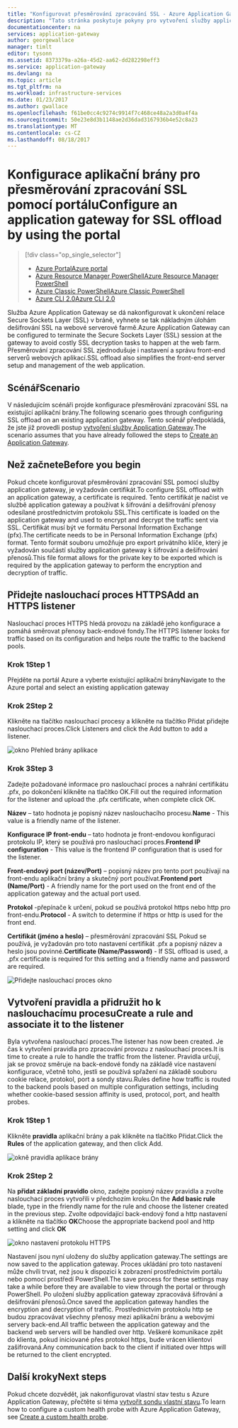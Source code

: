 ```yaml
---
title: "Konfigurovat přesměrování zpracování SSL - Azure Application Gateway - portálu Azure | Microsoft Docs"
description: "Tato stránka poskytuje pokyny pro vytvoření služby application gateway pomocí protokolu SSL, přesměrování zpracování úloh pomocí portálu"
documentationcenter: na
services: application-gateway
author: georgewallace
manager: timlt
editor: tysonn
ms.assetid: 8373379a-a26a-45d2-aa62-dd282298eff3
ms.service: application-gateway
ms.devlang: na
ms.topic: article
ms.tgt_pltfrm: na
ms.workload: infrastructure-services
ms.date: 01/23/2017
ms.author: gwallace
ms.openlocfilehash: f61be0cc4c9274c9914f7c468ce48a2a3d0a4f4a
ms.sourcegitcommit: 50e23e8d3b1148ae2d36dad3167936b4e52c8a23
ms.translationtype: MT
ms.contentlocale: cs-CZ
ms.lasthandoff: 08/18/2017
---
```

# <a name="configure-an-application-gateway-for-ssl-offload-by-using-the-portal"></a><span data-ttu-id="b53fa-103">Konfigurace aplikační brány pro přesměrování zpracování SSL pomocí portálu</span><span class="sxs-lookup"><span data-stu-id="b53fa-103">Configure an application gateway for SSL offload by using the portal</span></span>

> [!div class="op_single_selector"]
> * [<span data-ttu-id="b53fa-104">Azure Portal</span><span class="sxs-lookup"><span data-stu-id="b53fa-104">Azure portal</span></span>](application-gateway-ssl-portal.md)
> * [<span data-ttu-id="b53fa-105">Azure Resource Manager PowerShell</span><span class="sxs-lookup"><span data-stu-id="b53fa-105">Azure Resource Manager PowerShell</span></span>](application-gateway-ssl-arm.md)
> * [<span data-ttu-id="b53fa-106">Azure Classic PowerShell</span><span class="sxs-lookup"><span data-stu-id="b53fa-106">Azure Classic PowerShell</span></span>](application-gateway-ssl.md)
> * [<span data-ttu-id="b53fa-107">Azure CLI 2.0</span><span class="sxs-lookup"><span data-stu-id="b53fa-107">Azure CLI 2.0</span></span>](application-gateway-ssl-cli.md)

<span data-ttu-id="b53fa-108">Služba Azure Application Gateway se dá nakonfigurovat k ukončení relace Secure Sockets Layer (SSL) v bráně, vyhnete se tak nákladným úlohám dešifrování SSL na webové serverové farmě.</span><span class="sxs-lookup"><span data-stu-id="b53fa-108">Azure Application Gateway can be configured to terminate the Secure Sockets Layer (SSL) session at the gateway to avoid costly SSL decryption tasks to happen at the web farm.</span></span> <span data-ttu-id="b53fa-109">Přesměrování zpracování SSL zjednodušuje i nastavení a správu front-end serverů webových aplikací.</span><span class="sxs-lookup"><span data-stu-id="b53fa-109">SSL offload also simplifies the front-end server setup and management of the web application.</span></span>

## <a name="scenario"></a><span data-ttu-id="b53fa-110">Scénář</span><span class="sxs-lookup"><span data-stu-id="b53fa-110">Scenario</span></span>

<span data-ttu-id="b53fa-111">V následujícím scénáři projde konfigurace přesměrování zpracování SSL na existující aplikační brány.</span><span class="sxs-lookup"><span data-stu-id="b53fa-111">The following scenario goes through configuring SSL offload on an existing application gateway.</span></span> <span data-ttu-id="b53fa-112">Tento scénář předpokládá, že jste již provedli postup [vytvoření služby Application Gateway](application-gateway-create-gateway-portal.md).</span><span class="sxs-lookup"><span data-stu-id="b53fa-112">The scenario assumes that you have already followed the steps to [Create an Application Gateway](application-gateway-create-gateway-portal.md).</span></span>

## <a name="before-you-begin"></a><span data-ttu-id="b53fa-113">Než začnete</span><span class="sxs-lookup"><span data-stu-id="b53fa-113">Before you begin</span></span>

<span data-ttu-id="b53fa-114">Pokud chcete konfigurovat přesměrování zpracování SSL pomocí služby application gateway, je vyžadován certifikát.</span><span class="sxs-lookup"><span data-stu-id="b53fa-114">To configure SSL offload with an application gateway, a certificate is required.</span></span> <span data-ttu-id="b53fa-115">Tento certifikát je načíst ve službě application gateway a používat k šifrování a dešifrování přenosy odesílané prostřednictvím protokolu SSL.</span><span class="sxs-lookup"><span data-stu-id="b53fa-115">This certificate is loaded on the application gateway and used to encrypt and decrypt the traffic sent via SSL.</span></span> <span data-ttu-id="b53fa-116">Certifikát musí být ve formátu Personal Information Exchange (pfx).</span><span class="sxs-lookup"><span data-stu-id="b53fa-116">The certificate needs to be in Personal Information Exchange (pfx) format.</span></span> <span data-ttu-id="b53fa-117">Tento formát souboru umožňuje pro export privátního klíče, který je vyžadován součástí služby application gateway k šifrování a dešifrování přenosů.</span><span class="sxs-lookup"><span data-stu-id="b53fa-117">This file format allows for the private key to be exported which is required by the application gateway to perform the encryption and decryption of traffic.</span></span>

## <a name="add-an-https-listener"></a><span data-ttu-id="b53fa-118">Přidejte naslouchací proces HTTPS</span><span class="sxs-lookup"><span data-stu-id="b53fa-118">Add an HTTPS listener</span></span>

<span data-ttu-id="b53fa-119">Naslouchací proces HTTPS hledá provozu na základě jeho konfigurace a pomáhá směrovat přenosy back-endové fondy.</span><span class="sxs-lookup"><span data-stu-id="b53fa-119">The HTTPS listener looks for traffic based on its configuration and helps route the traffic to the backend pools.</span></span>

### <a name="step-1"></a><span data-ttu-id="b53fa-120">Krok 1</span><span class="sxs-lookup"><span data-stu-id="b53fa-120">Step 1</span></span>

<span data-ttu-id="b53fa-121">Přejděte na portál Azure a vyberte existující aplikační brány</span><span class="sxs-lookup"><span data-stu-id="b53fa-121">Navigate to the Azure portal and select an existing application gateway</span></span>

### <a name="step-2"></a><span data-ttu-id="b53fa-122">Krok 2</span><span class="sxs-lookup"><span data-stu-id="b53fa-122">Step 2</span></span>

<span data-ttu-id="b53fa-123">Klikněte na tlačítko naslouchací procesy a klikněte na tlačítko Přidat přidejte naslouchací proces.</span><span class="sxs-lookup"><span data-stu-id="b53fa-123">Click Listeners and click the Add button to add a listener.</span></span>

![okno Přehled brány aplikace][1]

### <a name="step-3"></a><span data-ttu-id="b53fa-125">Krok 3</span><span class="sxs-lookup"><span data-stu-id="b53fa-125">Step 3</span></span>

<span data-ttu-id="b53fa-126">Zadejte požadované informace pro naslouchací proces a nahrání certifikátu .pfx, po dokončení klikněte na tlačítko OK.</span><span class="sxs-lookup"><span data-stu-id="b53fa-126">Fill out the required information for the listener and upload the .pfx certificate, when complete click OK.</span></span>

<span data-ttu-id="b53fa-127">**Název** – tato hodnota je popisný název naslouchacího procesu.</span><span class="sxs-lookup"><span data-stu-id="b53fa-127">**Name** - This value is a friendly name of the listener.</span></span>

<span data-ttu-id="b53fa-128">**Konfigurace IP front-endu** – tato hodnota je front-endovou konfiguraci protokolu IP, který se používá pro naslouchací proces.</span><span class="sxs-lookup"><span data-stu-id="b53fa-128">**Frontend IP configuration** - This value is the frontend IP configuration that is used for the listener.</span></span>

<span data-ttu-id="b53fa-129">**Front-endový port (název/Port)** – popisný název pro tento port používají na front-endu aplikační brány a skutečný port používat.</span><span class="sxs-lookup"><span data-stu-id="b53fa-129">**Frontend port (Name/Port)** - A friendly name for the port used on the front end of the application gateway and the actual port used.</span></span>

<span data-ttu-id="b53fa-130">**Protokol** -přepínače k určení, pokud se používá protokol https nebo http pro front-endu.</span><span class="sxs-lookup"><span data-stu-id="b53fa-130">**Protocol** - A switch to determine if https or http is used for the front end.</span></span>

<span data-ttu-id="b53fa-131">**Certifikát (jméno a heslo)** – přesměrování zpracování SSL Pokud se používá, je vyžadován pro toto nastavení certifikát .pfx a popisný název a heslo jsou povinné.</span><span class="sxs-lookup"><span data-stu-id="b53fa-131">**Certificate (Name/Password)** - If SSL offload is used, a .pfx certificate is required for this setting and a friendly name and password are required.</span></span>

![Přidejte naslouchací proces okno][2]

## <a name="create-a-rule-and-associate-it-to-the-listener"></a><span data-ttu-id="b53fa-133">Vytvoření pravidla a přidružit ho k naslouchacímu procesu</span><span class="sxs-lookup"><span data-stu-id="b53fa-133">Create a rule and associate it to the listener</span></span>

<span data-ttu-id="b53fa-134">Byla vytvořena naslouchací proces.</span><span class="sxs-lookup"><span data-stu-id="b53fa-134">The listener has now been created.</span></span> <span data-ttu-id="b53fa-135">Je čas k vytvoření pravidla pro zpracování provozu z naslouchací proces.</span><span class="sxs-lookup"><span data-stu-id="b53fa-135">It is time to create a rule to handle the traffic from the listener.</span></span> <span data-ttu-id="b53fa-136">Pravidla určují, jak se provoz směruje na back-endové fondy na základě více nastavení konfigurace, včetně toho, jestli se používá spřažení na základě souboru cookie relace, protokol, port a sondy stavu.</span><span class="sxs-lookup"><span data-stu-id="b53fa-136">Rules define how traffic is routed to the backend pools based on multiple configuration settings, including whether cookie-based session affinity is used, protocol, port, and health probes.</span></span>

### <a name="step-1"></a><span data-ttu-id="b53fa-137">Krok 1</span><span class="sxs-lookup"><span data-stu-id="b53fa-137">Step 1</span></span>

<span data-ttu-id="b53fa-138">Klikněte **pravidla** aplikační brány a pak klikněte na tlačítko Přidat.</span><span class="sxs-lookup"><span data-stu-id="b53fa-138">Click the **Rules** of the application gateway, and then click Add.</span></span>

![okně pravidla aplikace brány][3]

### <a name="step-2"></a><span data-ttu-id="b53fa-140">Krok 2</span><span class="sxs-lookup"><span data-stu-id="b53fa-140">Step 2</span></span>

<span data-ttu-id="b53fa-141">Na **přidat základní pravidlo** okno, zadejte popisný název pravidla a zvolte naslouchací proces vytvořili v předchozím kroku.</span><span class="sxs-lookup"><span data-stu-id="b53fa-141">On the **Add basic rule** blade, type in the friendly name for the rule and choose the listener created in the previous step.</span></span> <span data-ttu-id="b53fa-142">Zvolte odpovídající back-endový fond a http nastavení a klikněte na tlačítko **OK**</span><span class="sxs-lookup"><span data-stu-id="b53fa-142">Choose the appropriate backend pool and http setting and click **OK**</span></span>

![okno nastavení protokolu HTTPS][4]

<span data-ttu-id="b53fa-144">Nastavení jsou nyní uloženy do služby application gateway.</span><span class="sxs-lookup"><span data-stu-id="b53fa-144">The settings are now saved to the application gateway.</span></span> <span data-ttu-id="b53fa-145">Proces ukládání pro toto nastavení může chvíli trvat, než jsou k dispozici k zobrazení prostřednictvím portálu nebo pomocí prostředí PowerShell.</span><span class="sxs-lookup"><span data-stu-id="b53fa-145">The save process for these settings may take a while before they are available to view through the portal or through PowerShell.</span></span> <span data-ttu-id="b53fa-146">Po uložení služby application gateway zpracovává šifrování a dešifrování přenosů.</span><span class="sxs-lookup"><span data-stu-id="b53fa-146">Once saved the application gateway handles the encryption and decryption of traffic.</span></span> <span data-ttu-id="b53fa-147">Prostřednictvím protokolu http se budou zpracovávat všechny přenosy mezi aplikační bránu a webovými servery back-end.</span><span class="sxs-lookup"><span data-stu-id="b53fa-147">All traffic between the application gateway and the backend web servers will be handled over http.</span></span> <span data-ttu-id="b53fa-148">Veškeré komunikace zpět do klienta, pokud iniciované přes protokol https, bude vrácen klientovi zašifrovaná.</span><span class="sxs-lookup"><span data-stu-id="b53fa-148">Any communication back to the client if initiated over https will be returned to the client encrypted.</span></span>

## <a name="next-steps"></a><span data-ttu-id="b53fa-149">Další kroky</span><span class="sxs-lookup"><span data-stu-id="b53fa-149">Next steps</span></span>

<span data-ttu-id="b53fa-150">Pokud chcete dozvědět, jak nakonfigurovat vlastní stav testu s Azure Application Gateway, přečtěte si téma [vytvořit sondu vlastní stavu](application-gateway-create-gateway-portal.md).</span><span class="sxs-lookup"><span data-stu-id="b53fa-150">To learn how to configure a custom health probe with Azure Application Gateway, see [Create a custom health probe](application-gateway-create-gateway-portal.md).</span></span>

[1]: ./media/application-gateway-ssl-portal/figure1.png
[2]: ./media/application-gateway-ssl-portal/figure2.png
[3]: ./media/application-gateway-ssl-portal/figure3.png
[4]: ./media/application-gateway-ssl-portal/figure4.png
